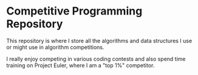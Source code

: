  # Competitive Programming Repository

This repository is where I store all the algorithms and data structures I use or might use in algorithm competitions.

I really enjoy competing in various coding contests and also spend time training on Project Euler, where I am a "top 1%" competitor.
